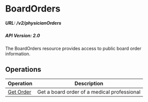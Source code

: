 # BoardOrders

##### URL: /v2/physicianOrders
##### API Version: 2.0

The BoardOrders resource provides access to public board order information.

## Operations

| Operation | Description |
| --------- | ----------- |
| [Get Order](get-order.md) | Get a board order of a medical professional |
